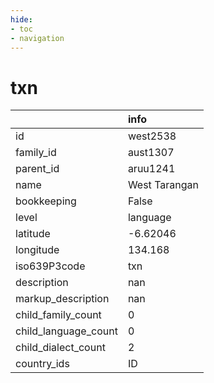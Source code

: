 ```yaml
---
hide:
- toc
- navigation
---
```

# txn
|                      | info          |
|:---------------------|:--------------|
| id                   | west2538      |
| family_id            | aust1307      |
| parent_id            | aruu1241      |
| name                 | West Tarangan |
| bookkeeping          | False         |
| level                | language      |
| latitude             | -6.62046      |
| longitude            | 134.168       |
| iso639P3code         | txn           |
| description          | nan           |
| markup_description   | nan           |
| child_family_count   | 0             |
| child_language_count | 0             |
| child_dialect_count  | 2             |
| country_ids          | ID            |